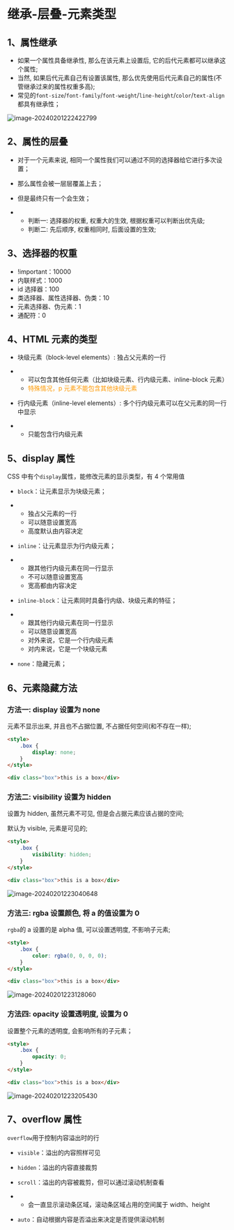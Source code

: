# 继承-层叠-元素类型

## 1、属性继承

- 如果一个属性具备继承性, 那么在该元素上设置后, 它的后代元素都可以继承这个属性;
- 当然, 如果后代元素自己有设置该属性, 那么优先使用后代元素自己的属性(不管继承过来的属性权重多高);
- 常见的`font-size`/`font-family`/`font-weight`/`line-height`/`color`/`text-align`都具有继承性；

![image-20240201222422799](/front-end/css/image-20240201222422799.png)

## 2、属性的层叠

- 对于一个元素来说, 相同一个属性我们可以通过不同的选择器给它进行多次设置；

- 那么属性会被一层层覆盖上去；

- 但是最终只有一个会生效；

- - 判断一: 选择器的权重, 权重大的生效, 根据权重可以判断出优先级;
  - 判断二: 先后顺序, 权重相同时, 后面设置的生效;

## 3、选择器的权重

- !important：10000
- 内联样式：1000
- id 选择器：100
- 类选择器、属性选择器、伪类：10
- 元素选择器、伪元素：1
- 通配符：0

## 4、HTML 元素的类型

- 块级元素（block-level elements）: 独占父元素的一行

- - 可以包含其他任何元素（比如块级元素、行内级元素、inline-block 元素）
  - <span style="color: #ff9901">特殊情况，p 元素不能包含其他块级元素</span>

- 行内级元素（inline-level elements）: 多个行内级元素可以在父元素的同一行中显示

- - 只能包含行内级元素

## 5、display 属性

CSS 中有个`display`属性，能修改元素的显示类型，有 4 个常用值

- `block`：让元素显示为块级元素；

- - 独占父元素的一行
  - 可以随意设置宽高
  - 高度默认由内容决定

- `inline`：让元素显示为行内级元素；

- - 跟其他行内级元素在同一行显示
  - 不可以随意设置宽高
  - 宽高都由内容决定

- `inline-block`：让元素同时具备行内级、块级元素的特征；

- - 跟其他行内级元素在同一行显示
  - 可以随意设置宽高
  - 对外来说，它是一个行内级元素
  - 对内来说，它是一个块级元素

- `none`：隐藏元素；

## 6、元素隐藏方法

### 方法一: display 设置为 none

元素不显示出来, 并且也不占据位置, 不占据任何空间(和不存在一样);

```html
<style>
	.box {
		display: none;
	}
</style>

<div class="box">this is a box</div>
```

### 方法二: visibility 设置为 hidden

设置为 hidden, 虽然元素不可见, 但是会占据元素应该占据的空间;

默认为 visible, 元素是可见的;

```html
<style>
	.box {
		visibility: hidden;
	}
</style>

<div class="box">this is a box</div>
```

![image-20240201223040648](/front-end/css/image-20240201223040648.png)

### 方法三: rgba 设置颜色, 将 a 的值设置为 0

`rgba`的 a 设置的是 alpha 值, 可以设置透明度, 不影响子元素;

```html
<style>
	.box {
		color: rgba(0, 0, 0, 0);
	}
</style>

<div class="box">this is a box</div>
```

![image-20240201223128060](/front-end/css/image-20240201223128060.png)

### 方法四: opacity 设置透明度, 设置为 0

设置整个元素的透明度, 会影响所有的子元素；

```html
<style>
	.box {
		opacity: 0;
	}
</style>

<div class="box">this is a box</div>
```

![image-20240201223205430](/front-end/css/image-20240201223205430.png)

## 7、overflow 属性

`overflow`用于控制内容溢出时的行

- `visible`：溢出的内容照样可见

- `hidden`：溢出的内容直接裁剪

- `scroll`：溢出的内容被裁剪，但可以通过滚动机制查看

- - 会一直显示滚动条区域，滚动条区域占用的空间属于 width、height

- `auto`：自动根据内容是否溢出来决定是否提供滚动机制

